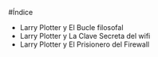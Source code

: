 #Índice

* Larry Plotter y El Bucle filosofal
* Larry Plotter y La Clave Secreta del wifi
* Larry Plotter y El Prisionero del Firewall

